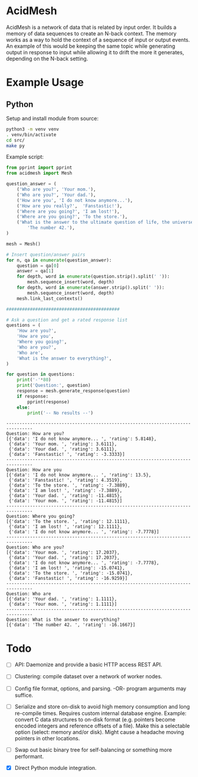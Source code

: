 # AcidMesh

AcidMesh is a network of data that is related by input order. It builds a
memory of data sequences to create an N-back context. The memory works as a way
to hold the context of a
sequence of input or output events. An example of this would be keeping the
same topic while generating output in response to input while allowing it to
drift the more it generates, depending on the N-back setting.


# Example Usage

## Python

Setup and install module from source:
```bash
python3 -m venv venv
. venv/bin/activate
cd src/
make py
```

Example script:
```python
from pprint import pprint
from acidmesh import Mesh

question_answer = (
    ('Who are you?', 'Your mom.'),
    ('Who are you?', 'Your dad.'),
    ('How are you', 'I do not know anymore...'),
    ('How are you really?',  'Fanstastic!'),
    ('Where are you going?', 'I am lost!'),
    ('Where are you going?', 'To the store.'),
    ('What is the answer to the ultimate question of life, the universe, and everything?',
        'The number 42.'),
)

mesh = Mesh()

# Insert question/answer pairs
for n, qa in enumerate(question_answer):
    question = qa[0]
    answer = qa[1]
    for depth, word in enumerate(question.strip().split(' ')):
        mesh.sequence_insert(word, depth)
    for depth, word in enumerate(answer.strip().split(' ')):
        mesh.sequence_insert(word, depth)
    mesh.link_last_contexts()

###########################################

# Ask a question and get a rated response list
questions = (
    'How are you?',
    'How are you',
    'Where you going?',
    'Who are you?',
    'Who are',
    'What is the answer to everything?',
)

for question in questions:
    print('-'*80)
    print('Question:', question)
    response = mesh.generate_response(question)
    if response:
        pprint(response)
    else:
        print('-- No results --')
```
```
--------------------------------------------------------------------------------
Question: How are you?
[{'data': 'I do not know anymore... ', 'rating': 5.8148},
 {'data': 'Your mom. ', 'rating': 3.6111},
 {'data': 'Your dad. ', 'rating': 3.6111},
 {'data': 'Fanstastic! ', 'rating': -3.3333}]
--------------------------------------------------------------------------------
Question: How are you
[{'data': 'I do not know anymore... ', 'rating': 13.5},
 {'data': 'Fanstastic! ', 'rating': 4.3519},
 {'data': 'To the store. ', 'rating': -7.3889},
 {'data': 'I am lost! ', 'rating': -7.3889},
 {'data': 'Your dad. ', 'rating': -11.4815},
 {'data': 'Your mom. ', 'rating': -11.4815}]
--------------------------------------------------------------------------------
Question: Where you going?
[{'data': 'To the store. ', 'rating': 12.1111},
 {'data': 'I am lost! ', 'rating': 12.1111},
 {'data': 'I do not know anymore... ', 'rating': -7.7778}]
--------------------------------------------------------------------------------
Question: Who are you?
[{'data': 'Your mom. ', 'rating': 17.2037},
 {'data': 'Your dad. ', 'rating': 17.2037},
 {'data': 'I do not know anymore... ', 'rating': -7.7778},
 {'data': 'I am lost! ', 'rating': -15.0741},
 {'data': 'To the store. ', 'rating': -15.0741},
 {'data': 'Fanstastic! ', 'rating': -16.9259}]
--------------------------------------------------------------------------------
Question: Who are
[{'data': 'Your dad. ', 'rating': 1.1111},
 {'data': 'Your mom. ', 'rating': 1.1111}]
--------------------------------------------------------------------------------
Question: What is the answer to everything?
[{'data': 'The number 42. ', 'rating': -16.1667}]
```


# Todo

- [ ] API: Daemonize and provide a basic HTTP access REST API.
- [ ] Clustering: compile dataset over a network of worker nodes.
- [ ] Config file format, options, and parsing. -OR- program arguments may suffice.
- [ ] Serialize and store on-disk to avoid high memory consumption and long
re-compile times. Requires custom internal database engine. Example: convert C
data structures to on-disk format (e.g. pointers become encoded integers and
reference offsets of a file). Make this a selectable option (select: memory
and/or disk). Might cause a headache moving pointers in other locations.
- [ ] Swap out basic binary tree for self-balancing or something more performant.
- [x] Direct Python module integration.


